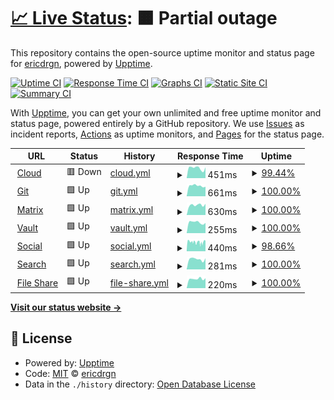 # [📈 Live Status](https://status.drgn.xyz): <!--live status--> **🟧 Partial outage**

This repository contains the open-source uptime monitor and status page for [ericdrgn](https://status.drgn.xyz), powered by [Upptime](https://github.com/upptime/upptime).

[![Uptime CI](https://github.com/ericdrgn/drgnstats/workflows/Uptime%20CI/badge.svg)](https://github.com/ericdrgn/drgnstatus/actions?query=workflow%3A%22Uptime+CI%22)
[![Response Time CI](https://github.com/ericdrgn/drgnstats/workflows/Response%20Time%20CI/badge.svg)](https://github.com/ericdrgn/drgnstatus/actions?query=workflow%3A%22Response+Time+CI%22)
[![Graphs CI](https://github.com/ericdrgn/drgnstats/workflows/Graphs%20CI/badge.svg)](https://github.com/ericdrgn/drgnstatus/actions?query=workflow%3A%22Graphs+CI%22)
[![Static Site CI](https://github.com/ericdrgn/drgnstats/workflows/Static%20Site%20CI/badge.svg)](https://github.com/ericdrgn/drgnstatus/actions?query=workflow%3A%22Static+Site+CI%22)
[![Summary CI](https://github.com/ericdrgn/drgnstats/workflows/Summary%20CI/badge.svg)](https://github.com/ericdrgn/drgnstatus/actions?query=workflow%3A%22Summary+CI%22)

With [Upptime](https://upptime.js.org), you can get your own unlimited and free uptime monitor and status page, powered entirely by a GitHub repository. We use [Issues](https://github.com/ericdrgn/drgnstats/issues) as incident reports, [Actions](https://github.com/ericdrgn/drgnstats/actions) as uptime monitors, and [Pages](https://status.drgn.xyz) for the status page.

<!--start: status pages-->
<!-- This summary is generated by Upptime (https://github.com/upptime/upptime) -->
<!-- Do not edit this manually, your changes will be overwritten -->
<!-- prettier-ignore -->
| URL | Status | History | Response Time | Uptime |
| --- | ------ | ------- | ------------- | ------ |
| <img alt="" src="https://res.cloudinary.com/drgn/image/upload/v1617220764/favicon_n61otn.png" height="13"> [Cloud](https://cloud.drgn.xyz) | 🟥 Down | [cloud.yml](https://github.com/ericdrgn/drgnstatus/commits/HEAD/history/cloud.yml) | <details><summary><img alt="Response time graph" src="./graphs/cloud/response-time-week.png" height="20"> 451ms</summary><br><a href="https://status.drgn.xyz/history/cloud"><img alt="Response time 544" src="https://img.shields.io/endpoint?url=https%3A%2F%2Fraw.githubusercontent.com%2Fericdrgn%2Fdrgnstatus%2FHEAD%2Fapi%2Fcloud%2Fresponse-time.json"></a><br><a href="https://status.drgn.xyz/history/cloud"><img alt="24-hour response time 356" src="https://img.shields.io/endpoint?url=https%3A%2F%2Fraw.githubusercontent.com%2Fericdrgn%2Fdrgnstatus%2FHEAD%2Fapi%2Fcloud%2Fresponse-time-day.json"></a><br><a href="https://status.drgn.xyz/history/cloud"><img alt="7-day response time 451" src="https://img.shields.io/endpoint?url=https%3A%2F%2Fraw.githubusercontent.com%2Fericdrgn%2Fdrgnstatus%2FHEAD%2Fapi%2Fcloud%2Fresponse-time-week.json"></a><br><a href="https://status.drgn.xyz/history/cloud"><img alt="30-day response time 456" src="https://img.shields.io/endpoint?url=https%3A%2F%2Fraw.githubusercontent.com%2Fericdrgn%2Fdrgnstatus%2FHEAD%2Fapi%2Fcloud%2Fresponse-time-month.json"></a><br><a href="https://status.drgn.xyz/history/cloud"><img alt="1-year response time 544" src="https://img.shields.io/endpoint?url=https%3A%2F%2Fraw.githubusercontent.com%2Fericdrgn%2Fdrgnstatus%2FHEAD%2Fapi%2Fcloud%2Fresponse-time-year.json"></a></details> | <details><summary><a href="https://status.drgn.xyz/history/cloud">99.44%</a></summary><a href="https://status.drgn.xyz/history/cloud"><img alt="All-time uptime 98.90%" src="https://img.shields.io/endpoint?url=https%3A%2F%2Fraw.githubusercontent.com%2Fericdrgn%2Fdrgnstatus%2FHEAD%2Fapi%2Fcloud%2Fuptime.json"></a><br><a href="https://status.drgn.xyz/history/cloud"><img alt="24-hour uptime 96.05%" src="https://img.shields.io/endpoint?url=https%3A%2F%2Fraw.githubusercontent.com%2Fericdrgn%2Fdrgnstatus%2FHEAD%2Fapi%2Fcloud%2Fuptime-day.json"></a><br><a href="https://status.drgn.xyz/history/cloud"><img alt="7-day uptime 99.44%" src="https://img.shields.io/endpoint?url=https%3A%2F%2Fraw.githubusercontent.com%2Fericdrgn%2Fdrgnstatus%2FHEAD%2Fapi%2Fcloud%2Fuptime-week.json"></a><br><a href="https://status.drgn.xyz/history/cloud"><img alt="30-day uptime 97.47%" src="https://img.shields.io/endpoint?url=https%3A%2F%2Fraw.githubusercontent.com%2Fericdrgn%2Fdrgnstatus%2FHEAD%2Fapi%2Fcloud%2Fuptime-month.json"></a><br><a href="https://status.drgn.xyz/history/cloud"><img alt="1-year uptime 98.90%" src="https://img.shields.io/endpoint?url=https%3A%2F%2Fraw.githubusercontent.com%2Fericdrgn%2Fdrgnstatus%2FHEAD%2Fapi%2Fcloud%2Fuptime-year.json"></a></details>
| <img alt="" src="https://res.cloudinary.com/drgn/image/upload/v1617220764/favicon_n61otn.png" height="13"> [Git](https://git.drgn.xyz) | 🟩 Up | [git.yml](https://github.com/ericdrgn/drgnstatus/commits/HEAD/history/git.yml) | <details><summary><img alt="Response time graph" src="./graphs/git/response-time-week.png" height="20"> 661ms</summary><br><a href="https://status.drgn.xyz/history/git"><img alt="Response time 864" src="https://img.shields.io/endpoint?url=https%3A%2F%2Fraw.githubusercontent.com%2Fericdrgn%2Fdrgnstatus%2FHEAD%2Fapi%2Fgit%2Fresponse-time.json"></a><br><a href="https://status.drgn.xyz/history/git"><img alt="24-hour response time 603" src="https://img.shields.io/endpoint?url=https%3A%2F%2Fraw.githubusercontent.com%2Fericdrgn%2Fdrgnstatus%2FHEAD%2Fapi%2Fgit%2Fresponse-time-day.json"></a><br><a href="https://status.drgn.xyz/history/git"><img alt="7-day response time 661" src="https://img.shields.io/endpoint?url=https%3A%2F%2Fraw.githubusercontent.com%2Fericdrgn%2Fdrgnstatus%2FHEAD%2Fapi%2Fgit%2Fresponse-time-week.json"></a><br><a href="https://status.drgn.xyz/history/git"><img alt="30-day response time 552" src="https://img.shields.io/endpoint?url=https%3A%2F%2Fraw.githubusercontent.com%2Fericdrgn%2Fdrgnstatus%2FHEAD%2Fapi%2Fgit%2Fresponse-time-month.json"></a><br><a href="https://status.drgn.xyz/history/git"><img alt="1-year response time 864" src="https://img.shields.io/endpoint?url=https%3A%2F%2Fraw.githubusercontent.com%2Fericdrgn%2Fdrgnstatus%2FHEAD%2Fapi%2Fgit%2Fresponse-time-year.json"></a></details> | <details><summary><a href="https://status.drgn.xyz/history/git">100.00%</a></summary><a href="https://status.drgn.xyz/history/git"><img alt="All-time uptime 99.71%" src="https://img.shields.io/endpoint?url=https%3A%2F%2Fraw.githubusercontent.com%2Fericdrgn%2Fdrgnstatus%2FHEAD%2Fapi%2Fgit%2Fuptime.json"></a><br><a href="https://status.drgn.xyz/history/git"><img alt="24-hour uptime 100.00%" src="https://img.shields.io/endpoint?url=https%3A%2F%2Fraw.githubusercontent.com%2Fericdrgn%2Fdrgnstatus%2FHEAD%2Fapi%2Fgit%2Fuptime-day.json"></a><br><a href="https://status.drgn.xyz/history/git"><img alt="7-day uptime 100.00%" src="https://img.shields.io/endpoint?url=https%3A%2F%2Fraw.githubusercontent.com%2Fericdrgn%2Fdrgnstatus%2FHEAD%2Fapi%2Fgit%2Fuptime-week.json"></a><br><a href="https://status.drgn.xyz/history/git"><img alt="30-day uptime 99.27%" src="https://img.shields.io/endpoint?url=https%3A%2F%2Fraw.githubusercontent.com%2Fericdrgn%2Fdrgnstatus%2FHEAD%2Fapi%2Fgit%2Fuptime-month.json"></a><br><a href="https://status.drgn.xyz/history/git"><img alt="1-year uptime 99.71%" src="https://img.shields.io/endpoint?url=https%3A%2F%2Fraw.githubusercontent.com%2Fericdrgn%2Fdrgnstatus%2FHEAD%2Fapi%2Fgit%2Fuptime-year.json"></a></details>
| <img alt="" src="https://res.cloudinary.com/drgn/image/upload/v1617220764/favicon_n61otn.png" height="13"> [Matrix](https://matrix.drgn.im) | 🟩 Up | [matrix.yml](https://github.com/ericdrgn/drgnstatus/commits/HEAD/history/matrix.yml) | <details><summary><img alt="Response time graph" src="./graphs/matrix/response-time-week.png" height="20"> 630ms</summary><br><a href="https://status.drgn.xyz/history/matrix"><img alt="Response time 714" src="https://img.shields.io/endpoint?url=https%3A%2F%2Fraw.githubusercontent.com%2Fericdrgn%2Fdrgnstatus%2FHEAD%2Fapi%2Fmatrix%2Fresponse-time.json"></a><br><a href="https://status.drgn.xyz/history/matrix"><img alt="24-hour response time 702" src="https://img.shields.io/endpoint?url=https%3A%2F%2Fraw.githubusercontent.com%2Fericdrgn%2Fdrgnstatus%2FHEAD%2Fapi%2Fmatrix%2Fresponse-time-day.json"></a><br><a href="https://status.drgn.xyz/history/matrix"><img alt="7-day response time 630" src="https://img.shields.io/endpoint?url=https%3A%2F%2Fraw.githubusercontent.com%2Fericdrgn%2Fdrgnstatus%2FHEAD%2Fapi%2Fmatrix%2Fresponse-time-week.json"></a><br><a href="https://status.drgn.xyz/history/matrix"><img alt="30-day response time 630" src="https://img.shields.io/endpoint?url=https%3A%2F%2Fraw.githubusercontent.com%2Fericdrgn%2Fdrgnstatus%2FHEAD%2Fapi%2Fmatrix%2Fresponse-time-month.json"></a><br><a href="https://status.drgn.xyz/history/matrix"><img alt="1-year response time 714" src="https://img.shields.io/endpoint?url=https%3A%2F%2Fraw.githubusercontent.com%2Fericdrgn%2Fdrgnstatus%2FHEAD%2Fapi%2Fmatrix%2Fresponse-time-year.json"></a></details> | <details><summary><a href="https://status.drgn.xyz/history/matrix">100.00%</a></summary><a href="https://status.drgn.xyz/history/matrix"><img alt="All-time uptime 100.00%" src="https://img.shields.io/endpoint?url=https%3A%2F%2Fraw.githubusercontent.com%2Fericdrgn%2Fdrgnstatus%2FHEAD%2Fapi%2Fmatrix%2Fuptime.json"></a><br><a href="https://status.drgn.xyz/history/matrix"><img alt="24-hour uptime 100.00%" src="https://img.shields.io/endpoint?url=https%3A%2F%2Fraw.githubusercontent.com%2Fericdrgn%2Fdrgnstatus%2FHEAD%2Fapi%2Fmatrix%2Fuptime-day.json"></a><br><a href="https://status.drgn.xyz/history/matrix"><img alt="7-day uptime 100.00%" src="https://img.shields.io/endpoint?url=https%3A%2F%2Fraw.githubusercontent.com%2Fericdrgn%2Fdrgnstatus%2FHEAD%2Fapi%2Fmatrix%2Fuptime-week.json"></a><br><a href="https://status.drgn.xyz/history/matrix"><img alt="30-day uptime 100.00%" src="https://img.shields.io/endpoint?url=https%3A%2F%2Fraw.githubusercontent.com%2Fericdrgn%2Fdrgnstatus%2FHEAD%2Fapi%2Fmatrix%2Fuptime-month.json"></a><br><a href="https://status.drgn.xyz/history/matrix"><img alt="1-year uptime 100.00%" src="https://img.shields.io/endpoint?url=https%3A%2F%2Fraw.githubusercontent.com%2Fericdrgn%2Fdrgnstatus%2FHEAD%2Fapi%2Fmatrix%2Fuptime-year.json"></a></details>
| <img alt="" src="https://res.cloudinary.com/drgn/image/upload/v1617220764/favicon_n61otn.png" height="13"> [Vault](https://vault.drgn.xyz) | 🟩 Up | [vault.yml](https://github.com/ericdrgn/drgnstatus/commits/HEAD/history/vault.yml) | <details><summary><img alt="Response time graph" src="./graphs/vault/response-time-week.png" height="20"> 255ms</summary><br><a href="https://status.drgn.xyz/history/vault"><img alt="Response time 316" src="https://img.shields.io/endpoint?url=https%3A%2F%2Fraw.githubusercontent.com%2Fericdrgn%2Fdrgnstatus%2FHEAD%2Fapi%2Fvault%2Fresponse-time.json"></a><br><a href="https://status.drgn.xyz/history/vault"><img alt="24-hour response time 242" src="https://img.shields.io/endpoint?url=https%3A%2F%2Fraw.githubusercontent.com%2Fericdrgn%2Fdrgnstatus%2FHEAD%2Fapi%2Fvault%2Fresponse-time-day.json"></a><br><a href="https://status.drgn.xyz/history/vault"><img alt="7-day response time 255" src="https://img.shields.io/endpoint?url=https%3A%2F%2Fraw.githubusercontent.com%2Fericdrgn%2Fdrgnstatus%2FHEAD%2Fapi%2Fvault%2Fresponse-time-week.json"></a><br><a href="https://status.drgn.xyz/history/vault"><img alt="30-day response time 255" src="https://img.shields.io/endpoint?url=https%3A%2F%2Fraw.githubusercontent.com%2Fericdrgn%2Fdrgnstatus%2FHEAD%2Fapi%2Fvault%2Fresponse-time-month.json"></a><br><a href="https://status.drgn.xyz/history/vault"><img alt="1-year response time 316" src="https://img.shields.io/endpoint?url=https%3A%2F%2Fraw.githubusercontent.com%2Fericdrgn%2Fdrgnstatus%2FHEAD%2Fapi%2Fvault%2Fresponse-time-year.json"></a></details> | <details><summary><a href="https://status.drgn.xyz/history/vault">100.00%</a></summary><a href="https://status.drgn.xyz/history/vault"><img alt="All-time uptime 100.00%" src="https://img.shields.io/endpoint?url=https%3A%2F%2Fraw.githubusercontent.com%2Fericdrgn%2Fdrgnstatus%2FHEAD%2Fapi%2Fvault%2Fuptime.json"></a><br><a href="https://status.drgn.xyz/history/vault"><img alt="24-hour uptime 100.00%" src="https://img.shields.io/endpoint?url=https%3A%2F%2Fraw.githubusercontent.com%2Fericdrgn%2Fdrgnstatus%2FHEAD%2Fapi%2Fvault%2Fuptime-day.json"></a><br><a href="https://status.drgn.xyz/history/vault"><img alt="7-day uptime 100.00%" src="https://img.shields.io/endpoint?url=https%3A%2F%2Fraw.githubusercontent.com%2Fericdrgn%2Fdrgnstatus%2FHEAD%2Fapi%2Fvault%2Fuptime-week.json"></a><br><a href="https://status.drgn.xyz/history/vault"><img alt="30-day uptime 100.00%" src="https://img.shields.io/endpoint?url=https%3A%2F%2Fraw.githubusercontent.com%2Fericdrgn%2Fdrgnstatus%2FHEAD%2Fapi%2Fvault%2Fuptime-month.json"></a><br><a href="https://status.drgn.xyz/history/vault"><img alt="1-year uptime 100.00%" src="https://img.shields.io/endpoint?url=https%3A%2F%2Fraw.githubusercontent.com%2Fericdrgn%2Fdrgnstatus%2FHEAD%2Fapi%2Fvault%2Fuptime-year.json"></a></details>
| <img alt="" src="https://res.cloudinary.com/drgn/image/upload/v1617220764/favicon_n61otn.png" height="13"> [Social](https://drgn.social) | 🟩 Up | [social.yml](https://github.com/ericdrgn/drgnstatus/commits/HEAD/history/social.yml) | <details><summary><img alt="Response time graph" src="./graphs/social/response-time-week.png" height="20"> 440ms</summary><br><a href="https://status.drgn.xyz/history/social"><img alt="Response time 396" src="https://img.shields.io/endpoint?url=https%3A%2F%2Fraw.githubusercontent.com%2Fericdrgn%2Fdrgnstatus%2FHEAD%2Fapi%2Fsocial%2Fresponse-time.json"></a><br><a href="https://status.drgn.xyz/history/social"><img alt="24-hour response time 429" src="https://img.shields.io/endpoint?url=https%3A%2F%2Fraw.githubusercontent.com%2Fericdrgn%2Fdrgnstatus%2FHEAD%2Fapi%2Fsocial%2Fresponse-time-day.json"></a><br><a href="https://status.drgn.xyz/history/social"><img alt="7-day response time 440" src="https://img.shields.io/endpoint?url=https%3A%2F%2Fraw.githubusercontent.com%2Fericdrgn%2Fdrgnstatus%2FHEAD%2Fapi%2Fsocial%2Fresponse-time-week.json"></a><br><a href="https://status.drgn.xyz/history/social"><img alt="30-day response time 446" src="https://img.shields.io/endpoint?url=https%3A%2F%2Fraw.githubusercontent.com%2Fericdrgn%2Fdrgnstatus%2FHEAD%2Fapi%2Fsocial%2Fresponse-time-month.json"></a><br><a href="https://status.drgn.xyz/history/social"><img alt="1-year response time 396" src="https://img.shields.io/endpoint?url=https%3A%2F%2Fraw.githubusercontent.com%2Fericdrgn%2Fdrgnstatus%2FHEAD%2Fapi%2Fsocial%2Fresponse-time-year.json"></a></details> | <details><summary><a href="https://status.drgn.xyz/history/social">98.66%</a></summary><a href="https://status.drgn.xyz/history/social"><img alt="All-time uptime 98.63%" src="https://img.shields.io/endpoint?url=https%3A%2F%2Fraw.githubusercontent.com%2Fericdrgn%2Fdrgnstatus%2FHEAD%2Fapi%2Fsocial%2Fuptime.json"></a><br><a href="https://status.drgn.xyz/history/social"><img alt="24-hour uptime 94.17%" src="https://img.shields.io/endpoint?url=https%3A%2F%2Fraw.githubusercontent.com%2Fericdrgn%2Fdrgnstatus%2FHEAD%2Fapi%2Fsocial%2Fuptime-day.json"></a><br><a href="https://status.drgn.xyz/history/social"><img alt="7-day uptime 98.66%" src="https://img.shields.io/endpoint?url=https%3A%2F%2Fraw.githubusercontent.com%2Fericdrgn%2Fdrgnstatus%2FHEAD%2Fapi%2Fsocial%2Fuptime-week.json"></a><br><a href="https://status.drgn.xyz/history/social"><img alt="30-day uptime 96.83%" src="https://img.shields.io/endpoint?url=https%3A%2F%2Fraw.githubusercontent.com%2Fericdrgn%2Fdrgnstatus%2FHEAD%2Fapi%2Fsocial%2Fuptime-month.json"></a><br><a href="https://status.drgn.xyz/history/social"><img alt="1-year uptime 98.63%" src="https://img.shields.io/endpoint?url=https%3A%2F%2Fraw.githubusercontent.com%2Fericdrgn%2Fdrgnstatus%2FHEAD%2Fapi%2Fsocial%2Fuptime-year.json"></a></details>
| <img alt="" src="https://res.cloudinary.com/drgn/image/upload/v1617220764/favicon_n61otn.png" height="13"> [Search](https://search.drgn.xyz) | 🟩 Up | [search.yml](https://github.com/ericdrgn/drgnstatus/commits/HEAD/history/search.yml) | <details><summary><img alt="Response time graph" src="./graphs/search/response-time-week.png" height="20"> 281ms</summary><br><a href="https://status.drgn.xyz/history/search"><img alt="Response time 283" src="https://img.shields.io/endpoint?url=https%3A%2F%2Fraw.githubusercontent.com%2Fericdrgn%2Fdrgnstatus%2FHEAD%2Fapi%2Fsearch%2Fresponse-time.json"></a><br><a href="https://status.drgn.xyz/history/search"><img alt="24-hour response time 306" src="https://img.shields.io/endpoint?url=https%3A%2F%2Fraw.githubusercontent.com%2Fericdrgn%2Fdrgnstatus%2FHEAD%2Fapi%2Fsearch%2Fresponse-time-day.json"></a><br><a href="https://status.drgn.xyz/history/search"><img alt="7-day response time 281" src="https://img.shields.io/endpoint?url=https%3A%2F%2Fraw.githubusercontent.com%2Fericdrgn%2Fdrgnstatus%2FHEAD%2Fapi%2Fsearch%2Fresponse-time-week.json"></a><br><a href="https://status.drgn.xyz/history/search"><img alt="30-day response time 272" src="https://img.shields.io/endpoint?url=https%3A%2F%2Fraw.githubusercontent.com%2Fericdrgn%2Fdrgnstatus%2FHEAD%2Fapi%2Fsearch%2Fresponse-time-month.json"></a><br><a href="https://status.drgn.xyz/history/search"><img alt="1-year response time 283" src="https://img.shields.io/endpoint?url=https%3A%2F%2Fraw.githubusercontent.com%2Fericdrgn%2Fdrgnstatus%2FHEAD%2Fapi%2Fsearch%2Fresponse-time-year.json"></a></details> | <details><summary><a href="https://status.drgn.xyz/history/search">100.00%</a></summary><a href="https://status.drgn.xyz/history/search"><img alt="All-time uptime 100.00%" src="https://img.shields.io/endpoint?url=https%3A%2F%2Fraw.githubusercontent.com%2Fericdrgn%2Fdrgnstatus%2FHEAD%2Fapi%2Fsearch%2Fuptime.json"></a><br><a href="https://status.drgn.xyz/history/search"><img alt="24-hour uptime 100.00%" src="https://img.shields.io/endpoint?url=https%3A%2F%2Fraw.githubusercontent.com%2Fericdrgn%2Fdrgnstatus%2FHEAD%2Fapi%2Fsearch%2Fuptime-day.json"></a><br><a href="https://status.drgn.xyz/history/search"><img alt="7-day uptime 100.00%" src="https://img.shields.io/endpoint?url=https%3A%2F%2Fraw.githubusercontent.com%2Fericdrgn%2Fdrgnstatus%2FHEAD%2Fapi%2Fsearch%2Fuptime-week.json"></a><br><a href="https://status.drgn.xyz/history/search"><img alt="30-day uptime 100.00%" src="https://img.shields.io/endpoint?url=https%3A%2F%2Fraw.githubusercontent.com%2Fericdrgn%2Fdrgnstatus%2FHEAD%2Fapi%2Fsearch%2Fuptime-month.json"></a><br><a href="https://status.drgn.xyz/history/search"><img alt="1-year uptime 100.00%" src="https://img.shields.io/endpoint?url=https%3A%2F%2Fraw.githubusercontent.com%2Fericdrgn%2Fdrgnstatus%2FHEAD%2Fapi%2Fsearch%2Fuptime-year.json"></a></details>
| <img alt="" src="https://res.cloudinary.com/drgn/image/upload/v1617220764/favicon_n61otn.png" height="13"> [File Share](https://share.drgn.xyz) | 🟩 Up | [file-share.yml](https://github.com/ericdrgn/drgnstatus/commits/HEAD/history/file-share.yml) | <details><summary><img alt="Response time graph" src="./graphs/file-share/response-time-week.png" height="20"> 220ms</summary><br><a href="https://status.drgn.xyz/history/file-share"><img alt="Response time 253" src="https://img.shields.io/endpoint?url=https%3A%2F%2Fraw.githubusercontent.com%2Fericdrgn%2Fdrgnstatus%2FHEAD%2Fapi%2Ffile-share%2Fresponse-time.json"></a><br><a href="https://status.drgn.xyz/history/file-share"><img alt="24-hour response time 235" src="https://img.shields.io/endpoint?url=https%3A%2F%2Fraw.githubusercontent.com%2Fericdrgn%2Fdrgnstatus%2FHEAD%2Fapi%2Ffile-share%2Fresponse-time-day.json"></a><br><a href="https://status.drgn.xyz/history/file-share"><img alt="7-day response time 220" src="https://img.shields.io/endpoint?url=https%3A%2F%2Fraw.githubusercontent.com%2Fericdrgn%2Fdrgnstatus%2FHEAD%2Fapi%2Ffile-share%2Fresponse-time-week.json"></a><br><a href="https://status.drgn.xyz/history/file-share"><img alt="30-day response time 234" src="https://img.shields.io/endpoint?url=https%3A%2F%2Fraw.githubusercontent.com%2Fericdrgn%2Fdrgnstatus%2FHEAD%2Fapi%2Ffile-share%2Fresponse-time-month.json"></a><br><a href="https://status.drgn.xyz/history/file-share"><img alt="1-year response time 253" src="https://img.shields.io/endpoint?url=https%3A%2F%2Fraw.githubusercontent.com%2Fericdrgn%2Fdrgnstatus%2FHEAD%2Fapi%2Ffile-share%2Fresponse-time-year.json"></a></details> | <details><summary><a href="https://status.drgn.xyz/history/file-share">100.00%</a></summary><a href="https://status.drgn.xyz/history/file-share"><img alt="All-time uptime 100.00%" src="https://img.shields.io/endpoint?url=https%3A%2F%2Fraw.githubusercontent.com%2Fericdrgn%2Fdrgnstatus%2FHEAD%2Fapi%2Ffile-share%2Fuptime.json"></a><br><a href="https://status.drgn.xyz/history/file-share"><img alt="24-hour uptime 100.00%" src="https://img.shields.io/endpoint?url=https%3A%2F%2Fraw.githubusercontent.com%2Fericdrgn%2Fdrgnstatus%2FHEAD%2Fapi%2Ffile-share%2Fuptime-day.json"></a><br><a href="https://status.drgn.xyz/history/file-share"><img alt="7-day uptime 100.00%" src="https://img.shields.io/endpoint?url=https%3A%2F%2Fraw.githubusercontent.com%2Fericdrgn%2Fdrgnstatus%2FHEAD%2Fapi%2Ffile-share%2Fuptime-week.json"></a><br><a href="https://status.drgn.xyz/history/file-share"><img alt="30-day uptime 100.00%" src="https://img.shields.io/endpoint?url=https%3A%2F%2Fraw.githubusercontent.com%2Fericdrgn%2Fdrgnstatus%2FHEAD%2Fapi%2Ffile-share%2Fuptime-month.json"></a><br><a href="https://status.drgn.xyz/history/file-share"><img alt="1-year uptime 100.00%" src="https://img.shields.io/endpoint?url=https%3A%2F%2Fraw.githubusercontent.com%2Fericdrgn%2Fdrgnstatus%2FHEAD%2Fapi%2Ffile-share%2Fuptime-year.json"></a></details>

<!--end: status pages-->

[**Visit our status website →**](https://status.drgn.xyz)

## 📄 License

- Powered by: [Upptime](https://github.com/upptime/upptime)
- Code: [MIT](./LICENSE) © [ericdrgn](https://status.drgn.xyz)
- Data in the `./history` directory: [Open Database License](https://opendatacommons.org/licenses/odbl/1-0/)
